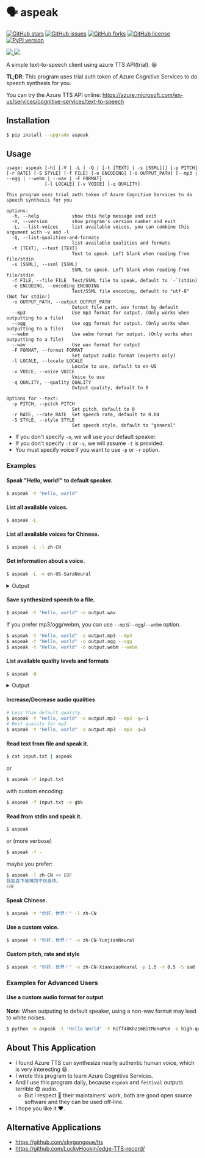 # :speaking_head: aspeak

[![GitHub stars](https://img.shields.io/github/stars/kxxt/aspeak)](https://github.com/kxxt/aspeak/stargazers)
[![GitHub issues](https://img.shields.io/github/issues/kxxt/aspeak)](https://github.com/kxxt/aspeak/issues)
[![GitHub forks](https://img.shields.io/github/forks/kxxt/aspeak)](https://github.com/kxxt/aspeak/network)
[![GitHub license](https://img.shields.io/github/license/kxxt/aspeak)](https://github.com/kxxt/aspeak/blob/main/LICENSE)
[![PyPI version](https://badge.fury.io/py/aspeak.svg)](https://badge.fury.io/py/aspeak)

<a href="https://github.com/kxxt/aspeak/graphs/contributors" alt="Contributors">
    <img src="https://img.shields.io/github/contributors/kxxt/aspeak" />
</a>
<a href="https://github.com/kxxt/aspeak/pulse" alt="Activity">
    <img src="https://img.shields.io/github/commit-activity/m/kxxt/aspeak" />
</a>


A simple text-to-speech client using azure TTS API(trial). :laughing:

**TL;DR**: This program uses trial auth token of Azure Cognitive Services to do speech synthesis for you.

You can try the Azure TTS API online: https://azure.microsoft.com/en-us/services/cognitive-services/text-to-speech

## Installation

```sh
$ pip install --upgrade aspeak
```

## Usage

```
usage: aspeak [-h] [-V | -L | -Q | [-t [TEXT] | -s [SSML]]] [-p PITCH] [-r RATE] [-S STYLE] [-f FILE] [-e ENCODING] [-o OUTPUT_PATH] [--mp3 | --ogg | --webm | --wav | -F FORMAT]
              [-l LOCALE] [-v VOICE] [-q QUALITY]

This program uses trial auth token of Azure Cognitive Services to do speech synthesis for you

options:
  -h, --help            show this help message and exit
  -V, --version         show program's version number and exit
  -L, --list-voices     list available voices, you can combine this argument with -v and -l
  -Q, --list-qualities-and-formats
                        list available qualities and formats
  -t [TEXT], --text [TEXT]
                        Text to speak. Left blank when reading from file/stdin
  -s [SSML], --ssml [SSML]
                        SSML to speak. Left blank when reading from file/stdin
  -f FILE, --file FILE  Text/SSML file to speak, default to `-`(stdin)
  -e ENCODING, --encoding ENCODING
                        Text/SSML file encoding, default to "utf-8"(Not for stdin!)
  -o OUTPUT_PATH, --output OUTPUT_PATH
                        Output file path, wav format by default
  --mp3                 Use mp3 format for output. (Only works when outputting to a file)
  --ogg                 Use ogg format for output. (Only works when outputting to a file)
  --webm                Use webm format for output. (Only works when outputting to a file)
  --wav                 Use wav format for output
  -F FORMAT, --format FORMAT
                        Set output audio format (experts only)
  -l LOCALE, --locale LOCALE
                        Locale to use, default to en-US
  -v VOICE, --voice VOICE
                        Voice to use
  -q QUALITY, --quality QUALITY
                        Output quality, default to 0

Options for --text:
  -p PITCH, --pitch PITCH
                        Set pitch, default to 0
  -r RATE, --rate RATE  Set speech rate, default to 0.04
  -S STYLE, --style STYLE
                        Set speech style, default to "general"
```

- If you don't specify `-o`, we will use your default speaker.
- If you don't specify `-t` or `-s`, we will assume `-t` is provided.
- You must specify voice if you want to use `-p` or `-r` option.

### Examples

#### Speak "Hello, world!" to default speaker.

```sh
$ aspeak -t "Hello, world"
```

#### List all available voices.

```sh
$ aspeak -L
```

#### List all available voices for Chinese.

```sh
$ aspeak -L -l zh-CN
```

#### Get information about a voice.

```sh
$ aspeak -L -v en-US-SaraNeural
```

<details>

<summary>
    Output
</summary>

```
Microsoft Server Speech Text to Speech Voice (en-US, SaraNeural)
Display Name: Sara
Local Name: Sara @ en-US
Locale: English (United States)
Gender: Female
ID: en-US-SaraNeural
Styles: ['cheerful', 'angry', 'sad']
Voice Type: Neural
Status: GA
```

</details>

#### Save synthesized speech to a file.

```sh
$ aspeak -t "Hello, world" -o output.wav
```

If you prefer mp3/ogg/webm, you can use `--mp3`/`--ogg`/`--webm` option.

```sh
$ aspeak -t "Hello, world" -o output.mp3 --mp3
$ aspeak -t "Hello, world" -o output.ogg --ogg
$ aspeak -t "Hello, world" -o output.webm --webm
```

#### List available quality levels and formats

```sh
$ aspeak -Q
```

<details>

<summary>Output</summary>

```
Available qualities:
Qualities for wav:
-2: Riff8Khz16BitMonoPcm
-1: Riff16Khz16BitMonoPcm
 0: Riff24Khz16BitMonoPcm
 1: Riff24Khz16BitMonoPcm
Qualities for mp3:
-3: Audio16Khz32KBitRateMonoMp3
-2: Audio16Khz64KBitRateMonoMp3
-1: Audio16Khz128KBitRateMonoMp3
 0: Audio24Khz48KBitRateMonoMp3
 1: Audio24Khz96KBitRateMonoMp3
 2: Audio24Khz160KBitRateMonoMp3
 3: Audio48Khz96KBitRateMonoMp3
 4: Audio48Khz192KBitRateMonoMp3
Qualities for ogg:
-1: Ogg16Khz16BitMonoOpus
 0: Ogg24Khz16BitMonoOpus
 1: Ogg48Khz16BitMonoOpus
Qualities for webm:
-1: Webm16Khz16BitMonoOpus
 0: Webm24Khz16BitMonoOpus
 1: Webm24Khz16Bit24KbpsMonoOpus

Available formats:
- Riff8Khz16BitMonoPcm
- Riff16Khz16BitMonoPcm
- Audio16Khz128KBitRateMonoMp3
- Raw24Khz16BitMonoPcm
- Raw48Khz16BitMonoPcm
- Raw16Khz16BitMonoPcm
- Audio24Khz160KBitRateMonoMp3
- Ogg24Khz16BitMonoOpus
- Audio16Khz64KBitRateMonoMp3
- Raw8Khz8BitMonoALaw
- Audio24Khz16Bit48KbpsMonoOpus
- Ogg16Khz16BitMonoOpus
- Riff8Khz8BitMonoALaw
- Riff8Khz8BitMonoMULaw
- Audio48Khz192KBitRateMonoMp3
- Raw8Khz16BitMonoPcm
- Audio24Khz48KBitRateMonoMp3
- Raw24Khz16BitMonoTrueSilk
- Audio24Khz16Bit24KbpsMonoOpus
- Audio24Khz96KBitRateMonoMp3
- Webm24Khz16BitMonoOpus
- Ogg48Khz16BitMonoOpus
- Riff48Khz16BitMonoPcm
- Webm24Khz16Bit24KbpsMonoOpus
- Raw8Khz8BitMonoMULaw
- Audio16Khz16Bit32KbpsMonoOpus
- Audio16Khz32KBitRateMonoMp3
- Riff24Khz16BitMonoPcm
- Raw16Khz16BitMonoTrueSilk
- Audio48Khz96KBitRateMonoMp3
- Webm16Khz16BitMonoOpus
```

</details>

#### Increase/Decrease audio qualities

```sh
# Less than default quality.
$ aspeak -t "Hello, world" -o output.mp3 --mp3 -q=-1
# Best quality for mp3
$ aspeak -t "Hello, world" -o output.mp3 --mp3 -q=3
```

#### Read text from file and speak it.

```sh
$ cat input.txt | aspeak
```

or

```sh
$ aspeak -f input.txt
```

with custom encoding:

```sh
$ aspeak -f input.txt -e gbk
```

#### Read from stdin and speak it.

```sh
$ aspeak
```

or (more verbose)

```sh
$ aspeak -f -
```

maybe you prefer:

```sh
$ aspeak -l zh-CN << EOF
我能吞下玻璃而不伤身体。
EOF
```

#### Speak Chinese.

```sh
$ aspeak -t "你好，世界！" -l zh-CN
```

#### Use a custom voice.

```sh
$ aspeak -t "你好，世界！" -v zh-CN-YunjianNeural
```

#### Custom pitch, rate and style

```sh
$ aspeak -t "你好，世界！" -v zh-CN-XiaoxiaoNeural -p 1.5 -r 0.5 -S sad
```

### Examples for Advanced Users

#### Use a custom audio format for output

**Note**: When outputing to default speaker, using a non-wav format may lead to white noises.

```sh
$ python -m aspeak -t "Hello World" -F Riff48Khz16BitMonoPcm -o high-quality.wav
```

## About This Application

- I found Azure TTS can synthesize nearly authentic human voice, which is very interesting :laughing:.
- I wrote this program to learn Azure Cognitive Services.
- And I use this program daily, because `espeak` and `festival` outputs terrible :fearful: audio.
    - But I respect :raised_hands: their maintainers' work, both are good open source software and they can be used
      off-line.
- I hope you like it :heart:.

## Alternative Applications

- https://github.com/skygongque/tts
- https://github.com/LuckyHookin/edge-TTS-record/
